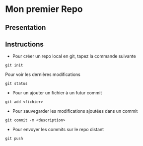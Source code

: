 # Mon premier Repo

## Presentation

## Instructions

* Pour créer un repo local en git, tapez la commande suivante
```shell
git init
```
Pour voir les dernières modifications
```shell
git status
```

* Pour un ajouter un fichier à un futur commit
```shell
git add <fichier>
```
* Pour sauvegarder les modifications ajoutées dans un commit
```shell
git commit -m <description>
```
* Pour envoyer les commits sur le repo distant
```shell
git push
```


